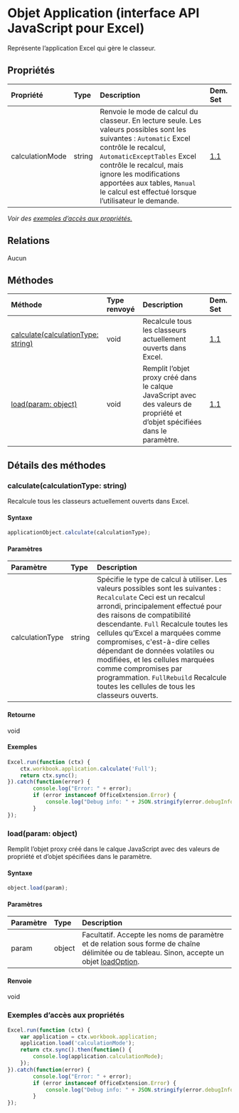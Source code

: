# <a name="application-object-javascript-api-for-excel"></a>Objet Application (interface API JavaScript pour Excel)

Représente l’application Excel qui gère le classeur.

## <a name="properties"></a>Propriétés

| Propriété     | Type   |Description|Dem. Set|
|:---------------|:--------|:----------|:----------|
|calculationMode|string|Renvoie le mode de calcul du classeur. En lecture seule. Les valeurs possibles sont les suivantes : `Automatic` Excel contrôle le recalcul, `AutomaticExceptTables` Excel contrôle le recalcul, mais ignore les modifications apportées aux tables, `Manual` le calcul est effectué lorsque l’utilisateur le demande.|[1.1](../requirement-sets/excel-api-requirement-sets.md)|

_Voir des [exemples d’accès aux propriétés.](#property-access-examples)_

## <a name="relationships"></a>Relations
Aucun


## <a name="methods"></a>Méthodes

| Méthode           | Type renvoyé    |Description|Dem. Set|
|:---------------|:--------|:----------|:----------|
|[calculate(calculationType: string)](#calculatecalculationtype-string)|void|Recalcule tous les classeurs actuellement ouverts dans Excel.|[1.1](../requirement-sets/excel-api-requirement-sets.md)|
|[load(param: object)](#loadparam-object)|void|Remplit l’objet proxy créé dans le calque JavaScript avec des valeurs de propriété et d’objet spécifiées dans le paramètre.|[1.1](../requirement-sets/excel-api-requirement-sets.md)|

## <a name="method-details"></a>Détails des méthodes


### <a name="calculatecalculationtype-string"></a>calculate(calculationType: string)
Recalcule tous les classeurs actuellement ouverts dans Excel.

#### <a name="syntax"></a>Syntaxe
```js
applicationObject.calculate(calculationType);
```

#### <a name="parameters"></a>Paramètres
| Paramètre    | Type   |Description|
|:---------------|:--------|:----------|
|calculationType|string|Spécifie le type de calcul à utiliser. Les valeurs possibles sont les suivantes : `Recalculate` Ceci est un recalcul arrondi, principalement effectué pour des raisons de compatibilité descendante. `Full` Recalcule toutes les cellules qu’Excel a marquées comme compromises, c'est-à-dire celles dépendant de données volatiles ou modifiées, et les cellules marquées comme compromises par programmation. `FullRebuild` Recalcule toutes les cellules de tous les classeurs ouverts.|

#### <a name="returns"></a>Retourne
void

#### <a name="examples"></a>Exemples
```js
Excel.run(function (ctx) { 
    ctx.workbook.application.calculate('Full');
    return ctx.sync(); 
}).catch(function(error) {
        console.log("Error: " + error);
        if (error instanceof OfficeExtension.Error) {
            console.log("Debug info: " + JSON.stringify(error.debugInfo));
        }
});
```


### <a name="loadparam-object"></a>load(param: object)
Remplit l’objet proxy créé dans le calque JavaScript avec des valeurs de propriété et d’objet spécifiées dans le paramètre.

#### <a name="syntax"></a>Syntaxe
```js
object.load(param);
```

#### <a name="parameters"></a>Paramètres
| Paramètre    | Type   |Description|
|:---------------|:--------|:----------|
|param|object|Facultatif. Accepte les noms de paramètre et de relation sous forme de chaîne délimitée ou de tableau. Sinon, accepte un objet [loadOption](loadoption.md).|

#### <a name="returns"></a>Renvoie
void
### <a name="property-access-examples"></a>Exemples d’accès aux propriétés
```js
Excel.run(function (ctx) { 
    var application = ctx.workbook.application;
    application.load('calculationMode');
    return ctx.sync().then(function() {
        console.log(application.calculationMode);
    });
}).catch(function(error) {
        console.log("Error: " + error);
        if (error instanceof OfficeExtension.Error) {
            console.log("Debug info: " + JSON.stringify(error.debugInfo));
        }
});
```
